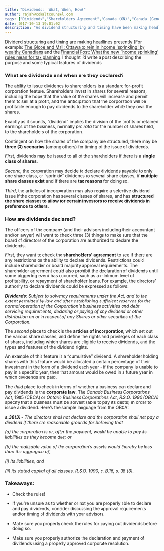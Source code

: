 ```yaml
---
title: "Dividends:  What, When, How?"
author: rajah@cobaltcounsel.com
tags: ["Dividends","Shareholders Agreement","Canada (ON)","Canada (General)"]
date: 2017-10-13 19:01:02
description: "As dividend structuring and timing have been making headlines recently, this article discusses the 'what, when and how' of dividends."
---
```


Dividend structuring and timing are making headlines presently (For example:  [The Globe and Mail:  Ottawa to rein in income 'sprinkling' by wealthy Canadians](https://beta.theglobeandmail.com/news/politics/ottawa-to-cut-back-on-income-sprinkling-by-doctors-and-other-professionals/article35717410/?ref=http://www.theglobeandmail.com&amp;) and the [Financial Post: What the new ‘income sprinkling’ rules mean for tax planning](http://business.financialpost.com/personal-finance/taxes/what-the-new-income-sprinkling-rules-mean-for-tax-planning).  I thought I’d write a post describing the purpose and some typical features of dividends.

### What are dividends and when are they declared?

The ability to issue dividends to shareholders is a standard for-profit corporation feature.  Shareholders invest in shares for several reasons, including the hope that the value of the shares will increase and permit them to sell at a profit, and the anticipation that the corporation will be profitable enough to pay dividends to the shareholder while they own the shares.

Exactly as it sounds, “dividend” implies the division of the profits or retained earnings of the business, normally *pro rata* for the number of shares held, to the shareholders of the corporation.

Contingent on how the shares of the company are structured, there may be **three (3) scenarios** (among others) for timing of the issue of dividends.

*First*, dividends may be issued to all of the shareholders if there is a **single class of shares**.

*Second*, the corporation may decide to declare dividends payable to only one share class, or “sprinkle” dividends to several share classes, if **multiple share classes exist** and if there are **tax reasons** for doing so.

*Third*, the articles of incorporation may also require a selective dividend issue if the corporation has several classes of shares, and has **structured the share classes to allow for certain investors to receive dividends in preference to others**.

### How are dividends declared?

The officers of the company (and their advisors including their accountant and/or lawyer) will want to check three (3) things to make sure that the board of directors of the corporation are authorized to declare the dividends.

*First*, they want to check the **shareholders’ agreement** to see if there are any restrictions on the ability to declare dividends.  Restrictions could include shareholder or board majority approval requirements.  The shareholder agreement could also prohibit the declaration of dividends until some triggering event has occurred, such as a minimum level of profitability, or repayment of shareholder loans. For example, the directors’ authority to declare dividends could be expressed as follows:

***Dividends**: Subject to solvency requirements under the Act, and to the extent permitted by law and after establishing sufficient reserves for the normal operation of the Corporation's business activities and debt servicing requirements, declaring or paying of any dividend or other distribution on or in respect of any Shares or other securities of the Corporation.*

The *second* place to check is the **articles of incorporation**, which set out the various share classes, and define the rights and privileges of each class of shares, including which shares are eligible to receive dividends, and the types and features of the dividend rights.

An example of this feature is a “cumulative” dividend. A shareholder holding shares with this feature would be allocated a certain percentage of their investment in the form of a dividend each year - if the company is unable to pay in a specific year, then that amount would be owed in a future year in which dividends are paid.

The *third* place to check in terms of whether a business can declare and pay dividends is the **corporate law**.  The *Canada Business Corporations Act*, 1985 (CBCA) or *Ontario Business Corporations Act*, *R.S.O. 1990 (OBCA)* specify that a business must be solvent (able to pay its debts) in order to issue a dividend.  Here’s the sample language from the OBCA:

***s.38(3)** - The directors shall not declare and the corporation shall not pay a dividend if there are reasonable grounds for believing that,*

*(a) the corporation is or, after the payment, would be unable to pay its liabilities as they become due; or*

*(b) the realizable value of the corporation’s assets would thereby be less than the aggregate of,*

*(i) its liabilities, and*

*(ii) its stated capital of all classes.  R.S.O. 1990, c. B.16, s. 38 (3).*

### Takeaways:

- Check the rules!

- If you're unsure as to whether or not you are properly able to declare and pay dividends, consider discussing the approval requirements and/or timing of dividends with your advisors.

- Make sure you properly check the rules for paying out dividends before doing so.

- Make sure you properly authorize the declaration and payment of dividends using a properly approved corporate resolution.
